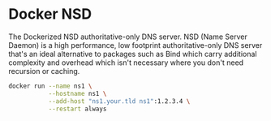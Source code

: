 # Docker NSD
The Dockerized NSD authoritative-only DNS server. NSD (Name Server Daemon) is a high performance, low footprint authoritative-only DNS server that's an ideal alternative to packages such as Bind which carry additional complexity and overhead which isn't necessary where you don't need recursion or caching.
```bash
docker run --name ns1 \
           --hostname ns1 \
           --add-host "ns1.your.tld ns1":1.2.3.4 \
           --restart always
```
